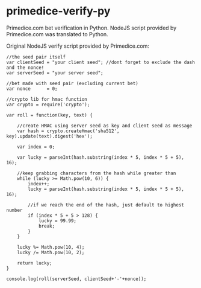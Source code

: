 # primedice-verify-py
Primedice.com bet verification in Python. NodeJS script provided by Primedice.com was translated to Python.

Original NodeJS verify script provided by Primedice.com:
```
//the seed pair itself
var clientSeed = "your client seed"; //dont forget to exclude the dash and the nonce!
var serverSeed = "your server seed";

//bet made with seed pair (excluding current bet)
var nonce      = 0;

//crypto lib for hmac function
var crypto = require('crypto');

var roll = function(key, text) {

    //create HMAC using server seed as key and client seed as message
    var hash = crypto.createHmac('sha512', key).update(text).digest('hex');

    var index = 0;

    var lucky = parseInt(hash.substring(index * 5, index * 5 + 5), 16);

    //keep grabbing characters from the hash while greater than
    while (lucky >= Math.pow(10, 6)) {
        index++;
        lucky = parseInt(hash.substring(index * 5, index * 5 + 5), 16);

        //if we reach the end of the hash, just default to highest number
        if (index * 5 + 5 > 128) {
            lucky = 99.99;
            break;
        }
    }

    lucky %= Math.pow(10, 4);
    lucky /= Math.pow(10, 2);

    return lucky;
}

console.log(roll(serverSeed, clientSeed+'-'+nonce));
```
